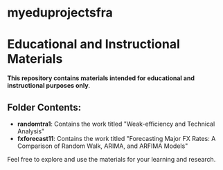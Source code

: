 # myeduprojectsfra


# Educational and Instructional Materials

**This repository contains materials intended for educational and instructional purposes only**.

## Folder Contents:

- **randomtra1**: Contains the work titled "Weak-efficiency and Technical Analysis"
- **fxforecast11**: Contains the work titled "Forecasting Major FX Rates: A Comparison of Random Walk, ARIMA, and ARFIMA Models"

Feel free to explore and use the materials for your learning and research.

